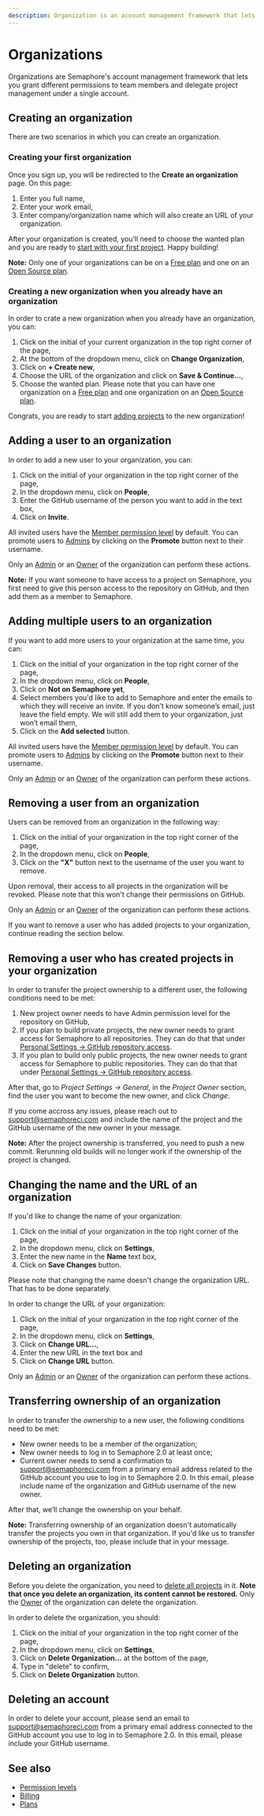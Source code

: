 ```yaml
---
description: Organization is an account management framework that lets you grant different permissions to team members and delegate project management under an account.
---
```


# Organizations

Organizations are Semaphore's account management framework that lets you 
grant different permissions to team members and delegate project management 
under a single account.

## Creating an organization

There are two scenarios in which you can create an organization.

### Creating your first organization

Once you sign up, you will be redirected to the **Create an organization** page. On this page:

1. Enter you full name,
2. Enter your work email,
3. Enter company/organization name which will also create an URL of your organization.

After your organization is created, you’ll need to choose the wanted plan and you are ready to 
[start with your first project](https://docs.semaphoreci.com/guided-tour/creating-your-first-project/). Happy building!

**Note:** Only one of your organizations can be on a [Free plan](https://docs.semaphoreci.com/account-management/plans/#free-plan) and one on an [Open Source plan](https://docs.semaphoreci.com/account-management/plans/#open-source-plan).

### Creating a new organization when you already have an organization

In order to crate a new organization when you already have an organization, you can:
 
1. Click on the initial of your current organization in the top right corner of the page,
2. At the bottom of the dropdown menu, click on **Change Organization**,
3. Click on **+ Create new**,
4. Choose the URL of the organization and click on **Save & Continue…**,
4. Choose the wanted plan. Please note that you can have one organization on a [Free plan](https://docs.semaphoreci.com/account-management/plans/#free-plan) 
and one organization on an [Open Source plan](https://docs.semaphoreci.com/account-management/plans/#open-source-plan).

Congrats, you are ready to start [adding projects](https://docs.semaphoreci.com/guided-tour/creating-your-first-project/) to the new organization!

## Adding a user to an organization

In order to add a new user to your organization, you can:

1. Click on the initial of your organization in the top right corner of the page,
2. In the dropdown menu, click on **People**,
2. Enter the GitHub username of the person you want to add in the text box,
3. Click on **Invite**.

All invited users have the [Member permission level](https://docs.semaphoreci.com/account-management/permission-levels/#members) by default. You can promote users to [Admins](https://docs.semaphoreci.com/account-management/permission-levels/#admin) 
by clicking on the **Promote** button next to their username.

Only an [Admin](https://docs.semaphoreci.com/account-management/permission-levels/#admins) or an [Owner](https://docs.semaphoreci.com/account-management/permission-levels/#owner) of the organization can perform these actions.

**Note:** If you want someone to have access to a project on Semaphore, 
you first need to give this person access to the repository on GitHub, 
and then add them as a member to Semaphore.

## Adding multiple users to an organization

If you want to add more users to your organization at the same time, you can:

1. Click on the initial of your organization in the top right corner of the page,
2. In the dropdown menu, click on **People**,
2. Click on **Not on Semaphore yet**,
3. Select members you'd like to add to Semaphore and enter the emails to which they 
will receive an invite. If you don’t know 
someone’s email, just leave the field empty. We will still add them to your 
organization, just won’t email them,
4. Click on the **Add selected** button.

All invited users have the [Member permission level](https://docs.semaphoreci.com/account-management/permission-levels/#members) by default. You can promote users to [Admins](https://docs.semaphoreci.com/account-management/permission-levels/#admin) 
by clicking on the **Promote** button next to their username.

Only an [Admin](https://docs.semaphoreci.com/account-management/permission-levels/#admins) or an [Owner](https://docs.semaphoreci.com/account-management/permission-levels/#owner) of the organization can perform these actions.

## Removing a user from an organization

Users can be removed from an organization in the following way:

1. Click on the initial of your organization in the top right corner of the page,
2. In the dropdown menu, click on **People**,
3. Click on the **"X"** button next to the username of the user you want to remove.

Upon removal, their access to all projects in the organization will be revoked. Please 
note that this won't change their permissions on GitHub.

Only an [Admin](https://docs.semaphoreci.com/account-management/permission-levels/#admins) or an [Owner](https://docs.semaphoreci.com/account-management/permission-levels/#owner) of the organization can perform these actions.

If you want to remove a user who has added projects to your organization, continue reading 
the section below.

## Removing a user who has created projects in your organization

In order to transfer the project ownership to a different user, the following 
conditions need to be met:

1. New project owner needs to have Admin permission level for the repository on GitHub,
2. If you plan to build private projects, the new owner needs to grant access 
for Semaphore to all repositories. They can do that that under [Personal Settings -> GitHub repository access](https://me.semaphoreci.com/account).
3. If you plan to build only public projects, the new owner needs to grant access for 
Semaphore to public repositories. They can do that that under [Personal Settings -> GitHub repository access](https://me.semaphoreci.com/account). 

After that, go to _Project Settings -> General_, in the _Project Owner_ section, find the user you want to become the new owner, and click _Change_.

If you come accross any issues, please reach out to [support@semaphoreci.com](mailto:support@semaphoreci.com)
and include the name of the project and the GitHub username of the new owner in your message.

**Note:** After the project ownership is transferred, you need to push a new commit. 
Rerunning old builds will no longer work if the ownership of the project is changed.

## Changing the name and the URL of an organization

If you'd like to change the name of your organization:

1. Click on the initial of your organization in the top right corner of the page,
2. In the dropdown menu, click on **Settings**,
3. Enter the new name in the **Name** text box,
3. Click on **Save Changes** button.

Please note that changing the name doesn't change the organization URL. That has 
to be done separately.

In order to change the URL of your organization:

1. Click on the initial of your organization in the top right corner of the page,
2. In the dropdown menu, click on **Settings**,
3. Click on **Change URL...**,
4. Enter the new URL in the text box and
5. Click on **Change URL** button.

Only an [Admin](https://docs.semaphoreci.com/account-management/permission-levels/#admin) or an [Owner](https://docs.semaphoreci.com/account-management/permission-levels/#owner) of the organization can perform these actions.

## Transferring ownership of an organization

In order to transfer the ownership to a new user, the following conditions need
to be met:

- New owner needs to be a member of the organization;
- New owner needs to log in to Semaphore 2.0 at least once;
- Current owner needs to send a confirmation to [support@semaphoreci.com](mailto:support@semaphoreci.com)
  from a primary email address related to the GitHub account you use to log in
  to Semaphore 2.0. In this email, please include name of the organization and
  GitHub username of the new owner.

After that, we’ll change the ownership on your behalf.

**Note:** Transferring ownership of an organization doesn't automatically transfer 
the projects you own in that organization. If you'd like us to transfer ownership of 
the projects, too, please include that in your message.

## Deleting an organization 

Before you delete the organization, you need to [delete all projects](https://docs.semaphoreci.com/guided-tour/creating-your-first-project/#deleting-a-project) in it. 
**Note that once you delete an organization, its content cannot be restored.** 
Only the [Owner](https://docs.semaphoreci.com/account-management/permission-levels/#owner) of the organization can delete the organization.

In order to delete the organization, you should:

1. Click on the initial of your organization in the top right corner of the page,
2. In the dropdown menu, click on **Settings**,
3. Click on **Delete Organization...** at the bottom of the page,
4. Type in "delete" to confirm,
5. Click on **Delete Organization** button.

## Deleting an account

In order to delete your account, please send an email to
[support@semaphoreci.com](mailto:support@semaphoreci.com) from a primary email
address connected to the GitHub account you use to log in to Semaphore 2.0.
In this email, please include your GitHub username.

## See also

- [Permission levels](https://docs.semaphoreci.com/account-management/permission-levels/)
- [Billing](https://docs.semaphoreci.com/account-management/billing/)
- [Plans](https://docs.semaphoreci.com/account-management/plans/)
